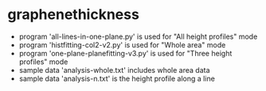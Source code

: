 # graphenethickness
+ program 'all-lines-in-one-plane.py' is used for "All height profiles" mode
+ program 'histfitting-col2-v2.py' is used for "Whole area" mode
+ program 'one-plane-planefitting-v3.py' is used for "Three height profiles" mode
+ sample data 'analysis-whole.txt' includes whole area data
+ sample data 'analysis-n.txt' is the height profile along a line
